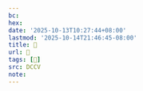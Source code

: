 ```yaml
---
bc:
hex:
date: '2025-10-13T10:27:44+08:00'
lastmod: '2025-10-14T21:46:45-08:00'
title: 􅋿
url: 􅋿
tags: [𩚵]
src: DCCV
note:
---
```

